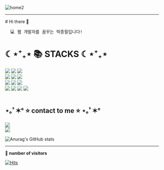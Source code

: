 
![home2](https://user-images.githubusercontent.com/102267949/186810750-39bfc93c-a39e-4c3d-af87-b88b2bcf7348.jpg)
<br/>
<hr/>
# Hi there 👋
<pre>
  💻 웹 개발자를 꿈꾸는 박종필입니다!
</pre>

<div> <h1>☾⋆⁺₊⋆ 📚 STACKS ☾⋆⁺₊⋆ </h1> </div>

<div>
  <img src="https://img.shields.io/badge/javascript-F7DF1E?style=for-the-badge&logo=javascript&logoColor=black"> 
  <img src="https://img.shields.io/badge/java-EF2D5E?style=for-the-badge&logo=java&logoColor=white"> 
  <a href="https://github.com/ParkJongPil/food-recommendation-Site">
    <img src="https://img.shields.io/badge/spring-6DB33F?style=for-the-badge&logo=spring&logoColor=white">
  </a>
  <br/>
  <img src="https://img.shields.io/badge/html5-E34F26?style=for-the-badge&logo=html5&logoColor=white"> 
  <img src="https://img.shields.io/badge/fontawesome-339AF0?style=for-the-badge&logo=fontawesome&logoColor=white">

  <img src="https://img.shields.io/badge/jquery-0769AD?style=for-the-badge&logo=jquery&logoColor=white">
  <br/>
  <img src="https://img.shields.io/badge/mysql-4479A1?style=for-the-badge&logo=mysql&logoColor=white"> 
  <img src="https://img.shields.io/badge/apache tomcat-999999?style=for-the-badge&logo=apachetomcat&logoColor=white">
  <img src="https://img.shields.io/badge/css-02A9FF?style=for-the-badge&logo=css3&logoColor=white"> 
  <br/>
  <img src="https://img.shields.io/badge/bootstrap-7952B3?style=for-the-badge&logo=bootstrap&logoColor=white">
  <img src="https://img.shields.io/badge/github-181717?style=for-the-badge&logo=github&logoColor=white">
  <img src="https://img.shields.io/badge/JSP-FF0000?style=for-the-badge&logo=JSP&logoColor=white"> 
  <img src="https://img.shields.io/badge/W3C-3DDC84?style=for-the-badge&logo=W3C&logoColor=white">
</div>
<br/>
<h2>⋆｡ﾟ✶° ⭐ contact to me ⭐ ⋆｡ﾟ✶°</h2>
  
  <a href="https://www.instagram.com/pill_life__0801"> 
    <img src="https://img.shields.io/badge/Instagram-E4405F?style=for-the-badge&logo=Instagram&logoColor=white"/>
  </a>
  <br/>
  <a href="https://www.naver.com">
    <img src="https://img.shields.io/badge/pjp8191@naver.com-03C75A?style=for-the-badge&logo=Naver&logoColor=white"/> 
  </a>

<!--깃허브 상태(스탯-step) 등록하기 -->
![Anurag's GitHub stats](https://github-readme-stats.vercel.app/api?username=ParkJongPil&show_icons=true&theme=dark)
<hr/>
<!--방문자 수 확인하기  -->
 <b>👋 number of visitors</b>
 
[![Hits](https://hits.seeyoufarm.com/api/count/incr/badge.svg?url=https%3A%2F%2Fgithub.com%2FParkJongPil%2FParkJongPil%2Fedit%2Fmain%2FREADME.md&count_bg=%2379C83D&title_bg=%23555555&icon=&icon_color=%23E7E7E7&title=hits&edge_flat=false)](https://hits.seeyoufarm.com)


